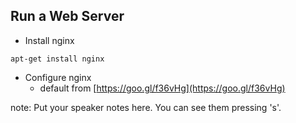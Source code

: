##  Run a Web Server

* Install nginx

```
apt-get install nginx
```

* Configure nginx
  * default from [https://goo.gl/f36vHg](https://goo.gl/f36vHg)

note:
    Put your speaker notes here.
    You can see them pressing 's'.
